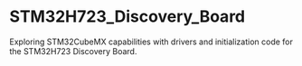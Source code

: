 # STM32H723_Discovery_Board
Exploring STM32CubeMX capabilities with drivers and initialization code for the STM32H723 Discovery Board.
